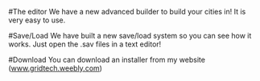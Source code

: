 
#The editor
We have a new advanced builder to build your cities in! It is very easy to use.

#Save/Load
We have built a new save/load system so you can see how it works. Just open the
.sav files in a text editor!

#Download
You can download an installer from my website (www.gridtech.weebly.com)
